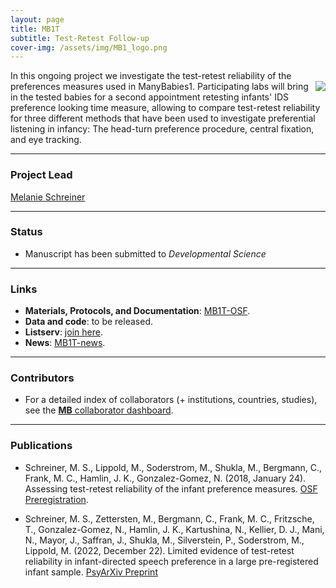 ```yaml
---
layout: page
title: MB1T
subtitle: Test-Retest Follow-up
cover-img: /assets/img/MB1_logo.png
---
```


<!--
To-do:
- replace image placeholders.
- add collaborators map.
-->

In this ongoing project we investigate the test-retest reliability of the preferences measures used in ManyBabies1. <img style="float: right;" src="/assets/img/placeholder.png"> Participating labs will bring in the tested babies for a second appointment retesting infants' IDS preference looking time measure, allowing to compare test-retest reliability for three different methods that have been used to investigate preferential listening in infancy: The head-turn preference procedure, central fixation, and eye tracking.


***
### Project Lead
[Melanie Schreiner](https://www.psych.uni-goettingen.de/en/lang/team/schreiner-melanie)


***
### Status
* Manuscript has been submitted to *Developmental Science*


***
### Links
* **Materials, Protocols, and Documentation**: [MB1T-OSF](https://osf.io/zeqka/).
* **Data and code**: to be released.
* **Listserv**: [join here](https://mailman.stanford.edu/mailman/listinfo/manybabies1).
* **News**: [MB1T-news]({{site.baseurl}}/tags/#MB1T).


***
### Contributors
* For a detailed index of collaborators (+ institutions, countries, studies), see the [**MB** collaborator dashboard](https://manybabies.shinyapps.io/shiny_mb_map/).


***
### Publications
* Schreiner, M. S., Lippold, M., Soderstrom, M., Shukla, M., Bergmann, C., Frank, M. C., Hamlin, J. K., Gonzalez-Gomez, N. (2018, January 24). Assessing test-retest reliability of the infant preference measures. [OSF Preregistration](https://osf.io/v5f8t).

* Schreiner, M. S., Zettersten, M., Bergmann, C., Frank, M. C., Fritzsche, T., Gonzalez-Gomez, N., Hamlin, J. K., Kartushina, N., Kellier, D. J., Mani, N., Mayor, J., Saffran, J., Shukla, M., Silverstein, P., Soderstrom, M., Lippold, M. (2022, December 22). Limited evidence of test-retest reliability in infant-directed speech preference in a large pre-registered infant sample. [PsyArXiv Preprint](https://doi.org/10.31234/osf.io/uwche)
